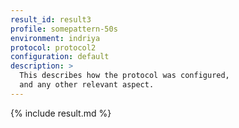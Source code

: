 ```yaml
---
result_id: result3
profile: somepattern-50s
environment: indriya
protocol: protocol2
configuration: default
description: >
  This describes how the protocol was configured,
  and any other relevant aspect.
---
```


{% include result.md %}
